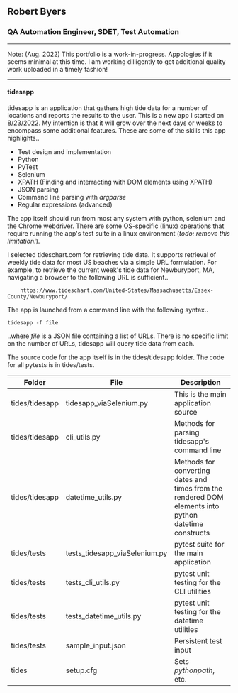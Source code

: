 
## Robert Byers
### QA Automation Engineer, SDET, Test Automation

------------

Note: (Aug. 2022) This portfolio is a work-in-progress. Appologies if it seems minimal at this time. I am working dilligently to get additional quality work uploaded in a timely fashion!

------------

#### tidesapp

tidesapp is an application that gathers high tide data for a number of locations and reports the results to the user. This is a new app I started on 8/23/2022. My intention is that it will grow over the next days or weeks to encompass some additional features. These are some of the skills this app highlights..

- Test design and implementation
- Python
- PyTest
- Selenium
- XPATH (Finding and interracting with DOM elements using XPATH)
- JSON parsing
- Command line parsing with *argparse*
- Regular expressions (advanced)

The app itself should run from most any system with python, selenium and the Chrome webdriver. There are some OS-specific (linux) operations that require running the app's test suite in a linux environment (*todo: remove this limitation!*).

I selected tideschart.com for retrieving tide data. It supports retrieval of weekly tide data for most US beaches via a simple URL formulation. For example, to retrieve the current week's tide data for Newburyport, MA, navigating a browser to the following URL is sufficient..

        https://www.tideschart.com/United-States/Massachusetts/Essex-County/Newburyport/

The app is launched from a command line with the following syntax..

`tidesapp -f file`

..where *file* is a JSON file containing a list of URLs. There is no specific limit on the number of URLs, tidesapp will query tide data from each.

The source code for the app itself is in the tides/tidesapp folder. The code for all pytests is in tides/tests.

|  Folder | File   | Description   |
| ------------ | ------------ | ------------ |
| tides/tidesapp   | tidesapp_viaSelenium.py  | This is the main application source  |
| tides/tidesapp   | cli_utils.py  | Methods for parsing tidesapp's command line  |
| tides/tidesapp   | datetime_utils.py  | Methods for converting dates and times from the rendered DOM elements into python datetime constructs  |
| tides/tests  | tests_tidesapp_viaSelenium.py  | pytest suite for the main application  |
| tides/tests  | tests_cli_utils.py  | pytest unit testing for the CLI utilities  |
| tides/tests  | tests_datetime_utils.py  | pytest unit testing for the datetime utilities  |
| tides/tests  | sample_input.json  | Persistent test input  |
| tides  | setup.cfg  | Sets *pythonpath*, etc.  |


